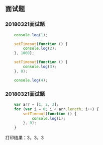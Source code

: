 

## 面试题

### 20180321面试题

```javascript
    console.log(1);

    setTimeout(function () {
        console.log(2);
    }, 1000);

    setTimeout(function () {
        console.log(3);
    }, 0);

    console.log(4);
```



### 20180321面试题

```javascript
    var arr = [1, 2, 3];
    for (var i = 0; i < arr.length; i++) {
        setTimeout(function () {
            console.log(i);
        }, 0);
    }
```

打印结果：3，3，3

